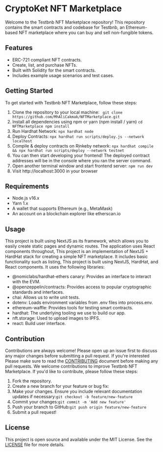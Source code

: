 # CryptoKet NFT Marketplace

Welcome to the Testbnb NFT Marketplace repository! This repository contains the smart contracts and codebase for Testbnb, an Ethereum-based NFT marketplace where you can buy and sell non-fungible tokens.

## Features

- ERC-721 compliant NFT contracts.
- Create, list, and purchase NFTs.
- Built with Solidity for the smart contracts.
- Includes example usage scenarios and test cases.

## Getting Started

To get started with Testbnb NFT Marketplace, follow these steps:

1. Clone the repository to your local machine:
   ` git clone https://github.com/MhAliCakmak/NFTMarketplace.git`
2. Install all dependencies using npm or yarn (npm install / yarn)
   `cd NFTMarketplace
npm install`
3. Run Hardhat Network: `npx hardhat node`
4. Deploy Contracts: `npx hardhat run scripts/deploy.js --network localhost`
5. Compile & deploy contracts on Rinkeby network: `npx hardhat compile && npx hardhat run scripts/deploy
--network testnet`
6. You can then start developing your frontend! The deployed contract addresses will be in the console where you ran the server command.
7. Open another terminal window and start frontend server: `npm run dev`
8. Visit http://localhost:3000 in your browser
## Requirements
- Node.js v16.x
- Yarn 1.x
- A wallet that supports Ethereum (e.g., MetaMask)
- An account on a blockchain explorer like etherscan.io
## Usage
This project is built using NextJS as its framework, which allows you to easily create static pages and dynamic routes. The application uses React components throughout,
This project is an implementation of NextJS + HardHat stack for creating a simple NFT marketplace. It includes basic functionality such as listing,
This project is built using NextJS, HardHat, and React components. It uses the following libraries:
- @nomiclabs/hardhat-ethers canary: Provides an interface to interact with the EVM.
- @openzeppelin/contracts: Provides access to popular cryptographic standards and interfaces.
- chai: Allows us to write unit tests.
- dotenv: Loads environment variables from .env files into process.env.
- ethereum-waffle: Provides tools for testing smart contracts.
- hardhat: The underlying tooling we use to build our app.
- nft.storage: Used to upload images to IPFS.
- react: Build user interface.

## Contribution
Contributions are always welcome! Please open up an issue first to discuss any major changes before submitting a pull request. If you're interested
Please make sure to read the [CONTRIBUTING](https://github.com/MhAliCakmak/NFTMarketplace)
document before making any pull requests.
We welcome contributions to improve Testbnb NFT Marketplace. If you'd like to contribute, please follow these steps:

1. Fork the repository.
2. Create a new branch for your feature or bug fix:
3. Make your changes. Ensure you include relevant documentation updates if necessary:``git checkout -b feature/new-feature``
4. Commit your changes:``git commit -m 'Add new feature'``
5. Push your branch to GitHub:``git push origin feature/new-feature``
6. Submit a pull request!
## License

This project is open source and available under the MIT License. See the [LICENSE](LICENSE) file for more details.





